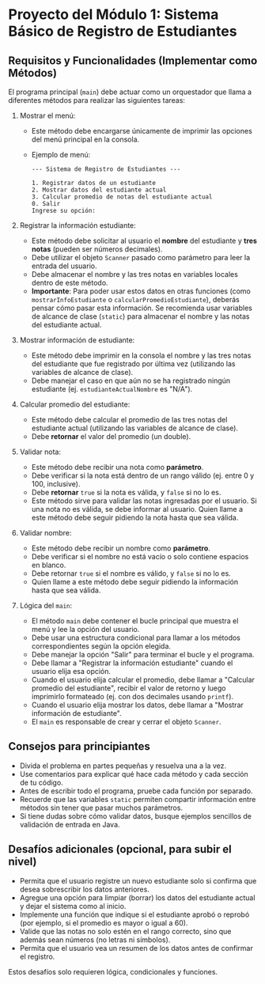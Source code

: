 # Proyecto del Módulo 1: Sistema Básico de Registro de Estudiantes
## Requisitos y Funcionalidades (Implementar como Métodos)

El programa principal (`main`) debe actuar como un orquestador que llama a diferentes métodos para realizar las siguientes tareas:

1. Mostrar el menú:
    - Este método debe encargarse únicamente de imprimir las opciones del menú principal en la consola.
    - Ejemplo de menú:

      ```text
      --- Sistema de Registro de Estudiantes ---

      1. Registrar datos de un estudiante
      2. Mostrar datos del estudiante actual
      3. Calcular promedio de notas del estudiante actual
      0. Salir
      Ingrese su opción:
      ```

2. Registrar la información estudiante:
    - Este método debe solicitar al usuario el **nombre** del estudiante y **tres notas** (pueden ser números decimales).
    - Debe utilizar el objeto `Scanner` pasado como parámetro para leer la entrada del usuario.
    - Debe almacenar el nombre y las tres notas en variables locales dentro de este método.
    - **Importante**: Para poder usar estos datos en otras funciones (como `mostrarInfoEstudiante` o `calcularPromedioEstudiante`), deberás pensar cómo pasar esta información. Se recomienda usar variables de alcance de clase (`static`) para almacenar el nombre y las notas del estudiante actual.
3. Mostrar información de estudiante:
    - Este método debe imprimir en la consola el nombre y las tres notas del estudiante que fue registrado por última vez (utilizando las variables de alcance de clase).
    - Debe manejar el caso en que aún no se ha registrado ningún estudiante (ej. `estudianteActualNombre` es "N/A").
4. Calcular promedio del estudiante:
    - Este método debe calcular el promedio de las tres notas del estudiante actual (utilizando las variables de alcance de clase).
    - Debe **retornar** el valor del promedio (un double).
5. Validar nota:
    - Este método debe recibir una nota como **parámetro**.
    - Debe verificar si la nota está dentro de un rango válido (ej. entre 0 y 100, inclusive).
    - Debe **retornar** `true` si la nota es válida, y `false` si no lo es.
    - Este método sirve para validar las notas ingresadas por el usuario. Si una nota no es válida, se debe informar al usuario. Quien llame a este método debe seguir pidiendo la nota hasta que sea válida.
6. Validar nombre:
    - Este método debe recibir un nombre como **parámetro**.
    - Debe verificar si el nombre no está vacío o solo contiene espacios en blanco.
    - Debe retornar `true` si el nombre es válido, y `false` si no lo es.
    - Quien llame a este método debe seguir pidiendo la información hasta que sea válida.
7. Lógica del `main`:
    - El método `main` debe contener el bucle principal que muestra el menú y lee la opción del usuario.
    - Debe usar una estructura condicional para llamar a los métodos correspondientes según la opción elegida.
    - Debe manejar la opción "Salir" para terminar el bucle y el programa.
    - Debe llamar a "Registrar la información estudiante" cuando el usuario elija esa opción.
    - Cuando el usuario elija calcular el promedio, debe llamar a "Calcular promedio del estudiante", recibir el valor de retorno y luego imprimirlo formateado (ej. con dos decimales usando `printf`).
    - Cuando el usuario elija mostrar los datos, debe llamar a "Mostrar información de estudiante".
    - El `main` es responsable de crear y cerrar el objeto `Scanner`.


## Consejos para principiantes

- Divida el problema en partes pequeñas y resuelva una a la vez.
- Use comentarios para explicar qué hace cada método y cada sección de tu código.
- Antes de escribir todo el programa, pruebe cada función por separado.
- Recuerde que las variables `static` permiten compartir información entre métodos sin tener que pasar muchos parámetros.
- Si tiene dudas sobre cómo validar datos, busque ejemplos sencillos de validación de entrada en Java.

## Desafíos adicionales (opcional, para subir el nivel)

- Permita que el usuario registre un nuevo estudiante solo si confirma que desea sobrescribir los datos anteriores.
- Agregue una opción para limpiar (borrar) los datos del estudiante actual y dejar el sistema como al inicio.
- Implemente una función que indique si el estudiante aprobó o reprobó (por ejemplo, si el promedio es mayor o igual a 60).
- Valide que las notas no solo estén en el rango correcto, sino que además sean números (no letras ni símbolos).
- Permita que el usuario vea un resumen de los datos antes de confirmar el registro.

Estos desafíos solo requieren lógica, condicionales y funciones. 
